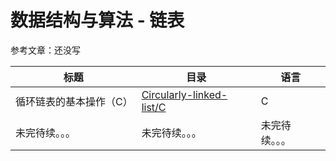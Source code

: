 # 数据结构与算法 - 链表

参考文章：还没写

| 标题                    | 目录                                                         | 语言           |
| ----------------------- | ------------------------------------------------------------ | -------------- |
| 循环链表的基本操作（C） | [Circularly-linked-list/C](https://github.com/jesspig/data-structures-and-algorithms/blob/main/linked-list/Circularly-linked-list/C) | C              |
| 未完待续。。。          | 未完待续。。。                                               | 未完待续。。。 |

